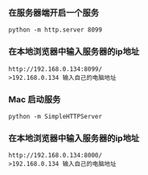 ### 在服务器端开启一个服务

```
python -m http.server 8099
```

### 在本地浏览器中输入服务器的ip地址

```
http://192.168.0.134:8099/
>192.168.0.134 输入自己的电脑地址
```
### Mac 启动服务
```
python -m SimpleHTTPServer
```
### 在本地浏览器中输入服务器的ip地址

```
http://192.168.0.134:8000/
>192.168.0.134 输入自己的电脑地址
```
